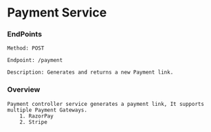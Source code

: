 # Payment Service

### EndPoints

    Method: POST

    Endpoint: /payment
    
    Description: Generates and returns a new Payment link.


### Overview

    Payment controller service generates a payment link, It supports multiple Payment Gateways.
        1. RazorPay
        2. Stripe
    
